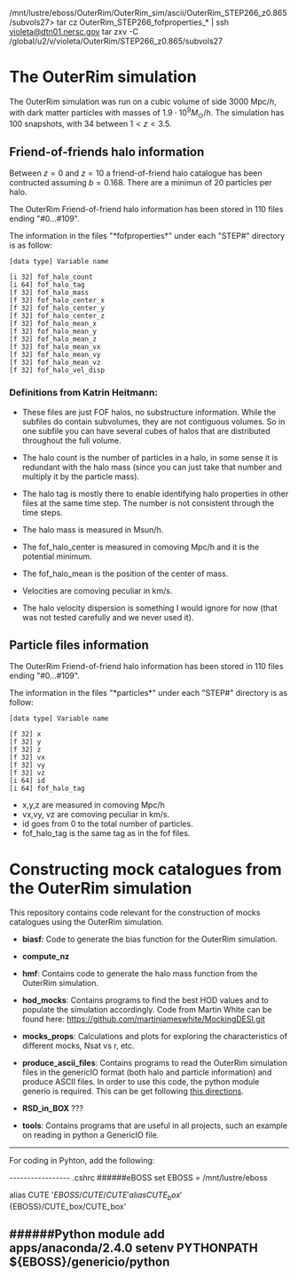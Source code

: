 /mnt/lustre/eboss/OuterRim/OuterRim_sim/ascii/OuterRim_STEP266_z0.865/subvols27> tar cz OuterRim_STEP266_fofproperties_* | ssh violeta@dtn01.nersc.gov tar zxv -C /global/u2/v/violeta/OuterRim/STEP266_z0.865/subvols27

# The OuterRim simulation  

The OuterRim simulation was run on a cubic volume of side 3000 Mpc$/h$, with dark matter particles with masses of $1.9\cdot 10^9 M_{\odot}/h$. The simulation has 100 snapshots, with 34 between $1<z<3.5$. 

## Friend-of-friends halo information

Between $z=0$ and $z=10$ a friend-of-friend halo catalogue has been contructed assuming $b=0.168$. There are a minimun of 20 particles per halo.

The OuterRim Friend-of-friend halo information has been stored in 110 files ending "#0...#109".

The information in the files "\*fofproperties\*" under each "STEP#" directory is as follow:

```
[data type] Variable name

[i 32] fof_halo_count
[i 64] fof_halo_tag
[f 32] fof_halo_mass
[f 32] fof_halo_center_x
[f 32] fof_halo_center_y
[f 32] fof_halo_center_z
[f 32] fof_halo_mean_x
[f 32] fof_halo_mean_y
[f 32] fof_halo_mean_z
[f 32] fof_halo_mean_vx
[f 32] fof_halo_mean_vy
[f 32] fof_halo_mean_vz
[f 32] fof_halo_vel_disp
```

### Definitions from Katrin Heitmann:

* These files are just FOF halos, no substructure information. While the subfiles do contain subvolumes, they are not contiguous volumes. So in one subfile you can have several cubes of halos that are distributed throughout the full volume.

* The halo count is the number of particles in a halo, in some sense it is redundant with the halo mass (since you can just take that number and multiply it by the particle mass). 

* The halo tag is mostly there to enable identifying halo properties in other files at the same time step. The number is not consistent through the time steps. 

* The halo mass is measured in Msun/h. 

* The fof_halo_center is measured in comoving Mpc/h and it is the potential minimum. 

* The fof_halo_mean is the position of the center of mass. 

* Velocities are comoving peculiar in km/s. 

* The halo velocity dispersion is something I would ignore for now (that was not tested carefully and we never used it). 

## Particle files information

The OuterRim Friend-of-friend halo information has been stored in 110 files ending "#0...#109".

The information in the files "\*particles\*" under each "STEP#" directory is as follow:

```
[data type] Variable name

[f 32] x
[f 32] y
[f 32] z
[f 32] vx
[f 32] vy
[f 32] vz
[i 64] id
[i 64] fof_halo_tag
```

* x,y,z are measured in comoving Mpc/h 
* vx,vy, vz are comoving peculiar in km/s.
* id goes from 0 to the total number of particles.
* fof_halo_tag is the same tag as in the fof files.

# Constructing mock catalogues from the OuterRim simulation

This repository contains code relevant for the construction of mocks catalogues using the OuterRim simulation.

* **biasf**: Code to generate the bias function for the OuterRim simulation.

* **compute_nz**

* **hmf**: Contains code to generate the halo mass function from the OuterRim simulation.

* **hod_mocks**: Contains programs to find the best HOD values and to populate the simulation accordingly. Code from Martin White can be found here: https://github.com/martinjameswhite/MockingDESI.git

* **mocks_props**: Calculations and plots for exploring the characteristics of different mocks, Nsat vs r, etc.

* **produce_ascii_files**: Contains programs to read the OuterRim simulation files in the genericIO format (both halo and particle information) and produce ASCII files. In order to use this code, the python module generio is required. This can be get following [this directions](http://trac.alcf.anl.gov/projects/genericio).

* **RSD_in_BOX** ???

* **tools**: Contains programs that are useful in all projects, such an example on reading 
in python a GenericIO file.

------------------------------------------
For coding in Pyhton, add the following:

-----------------  .cshrc
######eBOSS
set EBOSS = /mnt/lustre/eboss

alias CUTE '${EBOSS}/CUTE/CUTE'
alias CUTE_box '${EBOSS}/CUTE_box/CUTE_box'

######Python
module add  apps/anaconda/2.4.0
setenv PYTHONPATH ${EBOSS}/genericio/python
------------------

